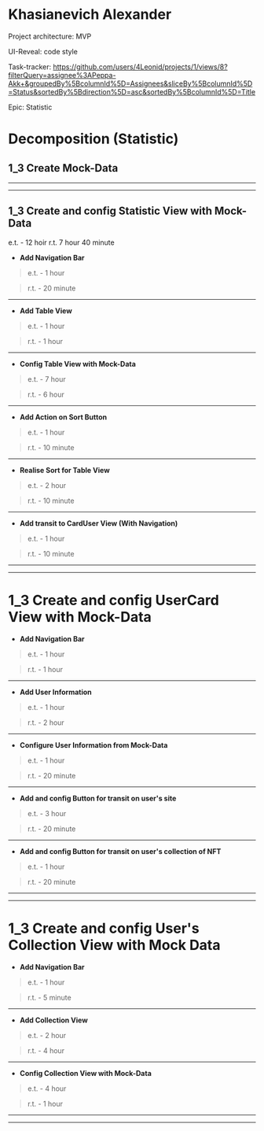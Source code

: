 # Khasianevich Alexander

Project architecture: MVP

UI-Reveal: code style

Task-tracker: 
https://github.com/users/4Leonid/projects/1/views/8?filterQuery=assignee%3APeppa-Akk+&groupedBy%5BcolumnId%5D=Assignees&sliceBy%5BcolumnId%5D=Status&sortedBy%5Bdirection%5D=asc&sortedBy%5BcolumnId%5D=Title

Epic: Statistic

# Decomposition (Statistic)

## 1_3 Create Mock-Data

______________________________________________________
______________________________________________________

## 1_3 Create and config Statistic View with Mock-Data 
e.t. - 12 hoir
r.t. 7 hour 40 minute

-   **Add Navigation Bar**
> e.t. - 1 hour

> r.t. - 20 minute
______________________________________________________
-   **Add Table View**
> e.t. - 1 hour

> r.t. - 1 hour
______________________________________________________
-   **Config Table View with Mock-Data**
> e.t. - 7 hour

> r.t. - 6 hour
______________________________________________________
-   **Add Action on Sort Button**
> e.t. - 1 hour

> r.t. - 10 minute
______________________________________________________
-   **Realise Sort for Table View**
> e.t. - 2 hour

> r.t. - 10 minute
______________________________________________________
-   **Add transit to CardUser View (With Navigation)**
> e.t. - 1 hour

> r.t. - 10 minute
______________________________________________________
______________________________________________________

# 1_3 Create and config UserCard View with Mock-Data

-   **Add Navigation Bar**
> e.t. - 1 hour

> r.t. - 1 hour
____________________________________________________________
-   **Add User Information**
> e.t. - 1 hour

> r.t. - 2 hour
____________________________________________________________
-   **Configure User Information from Mock-Data**
> e.t. - 1 hour

> r.t. - 20 minute
____________________________________________________________
-   **Add and config Button for transit on user's site**
> e.t. - 3 hour

> r.t. - 20 minute
____________________________________________________________
-   **Add and config Button for transit on user's collection of NFT**
> e.t. - 1 hour

> r.t. - 20 minute
____________________________________________________________
____________________________________________________________

# 1_3 Create and config User's Collection View with Mock Data

-   **Add Navigation Bar**
> e.t. - 1 hour

> r.t. - 5 minute
______________________________________________________
-   **Add Collection View**
> e.t. - 2 hour

> r.t. - 4 hour
______________________________________________________
-   **Config Collection View with Mock-Data**
> e.t. - 4 hour

> r.t. - 1 hour
______________________________________________________
______________________________________________________

